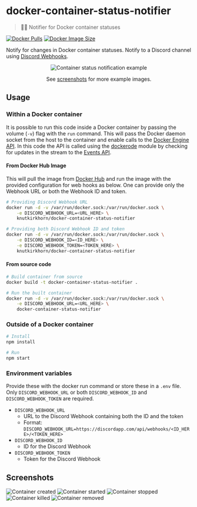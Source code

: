 # docker-container-status-notifier

> 🐳⏰ Notifier for Docker container statuses

[![Docker Pulls](https://img.shields.io/docker/pulls/knutkirkhorn/docker-container-status-notifier)](https://hub.docker.com/r/knutkirkhorn/docker-container-status-notifier) [![Docker Image Size](https://badgen.net/docker/size/knutkirkhorn/docker-container-status-notifier)](https://hub.docker.com/r/knutkirkhorn/docker-container-status-notifier)

Notify for changes in Docker container statuses. Notify to a Discord channel using [Discord Webhooks](https://discordapp.com/developers/docs/resources/webhook).

<div align="center">
	<img src="https://raw.githubusercontent.com/knutkirkhorn/docker-container-status-notifier/main/media/top-image.png" alt="Container status notification example">
	<p>See <a href="https://github.com/knutkirkhorn/docker-container-status-notifier#Screenshots">screenshots</a> for more example images.</p>
</div>

## Usage

### Within a Docker container

It is possible to run this code inside a Docker container by passing the volume (`-v`) flag with the `run` command. This will pass the Docker daemon socket from the host to the container and enable calls to the [Docker Engine API](https://docs.docker.com/engine/api/latest). In this code the API is called using the [dockerode](https://github.com/apocas/dockerode) module by checking for updates in the stream to the [Events API](https://docs.docker.com/engine/api/v1.40/#operation/SystemEvents).

#### From Docker Hub Image

This will pull the image from [Docker Hub](https://hub.docker.com/) and run the image with the provided configuration for web hooks as below. One can provide only the Webhook URL or both the Webhook ID and token.

```sh
# Providing Discord Webhook URL
docker run -d -v /var/run/docker.sock:/var/run/docker.sock \
    -e DISCORD_WEBHOOK_URL=<URL_HERE> \
    knutkirkhorn/docker-container-status-notifier

# Providing both Discord Webhook ID and token
docker run -d -v /var/run/docker.sock:/var/run/docker.sock \
    -e DISCORD_WEBHOOK_ID=<ID_HERE> \
    -e DISCORD_WEBHOOK_TOKEN=<TOKEN_HERE> \
    knutkirkhorn/docker-container-status-notifier
```

#### From source code

```sh
# Build container from source
docker build -t docker-container-status-notifier .

# Run the built container
docker run -d -v /var/run/docker.sock:/var/run/docker.sock \
    -e DISCORD_WEBHOOK_URL=<URL_HERE> \
    docker-container-status-notifier
```

### Outside of a Docker container

```sh
# Install
npm install

# Run
npm start
```

### Environment variables

Provide these with the docker run command or store these in a `.env` file. Only `DISCORD_WEBHOOK_URL` or both `DISCORD_WEBHOOK_ID` and `DISCORD_WEBHOOK_TOKEN` are required.

- `DISCORD_WEBHOOK_URL`
    - URL to the Discord Webhook containing both the ID and the token
    - Format: `DISCORD_WEBHOOK_URL=https://discordapp.com/api/webhooks/<ID_HERE>/<TOKEN_HERE>`
- `DISCORD_WEBHOOK_ID`
    - ID for the Discord Webhook
- `DISCORD_WEBHOOK_TOKEN`
    - Token for the Discord Webhook

## Screenshots

![Container created](https://raw.githubusercontent.com/knutkirkhorn/docker-container-status-notifier/main/media/container-created.png)
![Container started](https://raw.githubusercontent.com/knutkirkhorn/docker-container-status-notifier/main/media/container-started.png)
![Container stopped](https://raw.githubusercontent.com/knutkirkhorn/docker-container-status-notifier/main/media/container-stopped.png)
![Container killed](https://raw.githubusercontent.com/knutkirkhorn/docker-container-status-notifier/main/media/container-killed.png)
![Container removed](https://raw.githubusercontent.com/knutkirkhorn/docker-container-status-notifier/main/media/container-removed.png)
